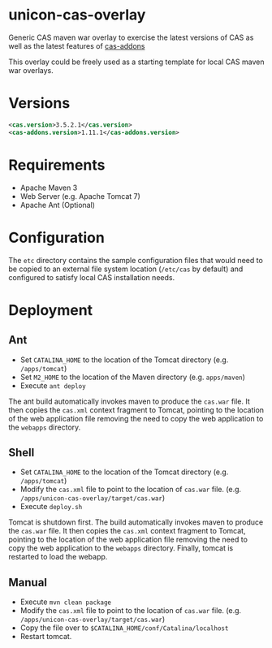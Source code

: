 unicon-cas-overlay
==================

Generic CAS maven war overlay to exercise the latest versions of CAS as well as the latest features of [cas-addons](https://github.com/Unicon/cas-addons)

This overlay could be freely used as a starting template for local CAS maven war overlays.

# Versions
```xml
<cas.version>3.5.2.1</cas.version>
<cas-addons.version>1.11.1</cas-addons.version>
```

# Requirements
* Apache Maven 3
* Web Server (e.g. Apache Tomcat 7)
* Apache Ant (Optional)

# Configuration
The `etc` directory contains the sample configuration files that would need to be copied to an external file system location (`/etc/cas` by default) and configured to satisfy local CAS installation needs.

# Deployment

## Ant
* Set `CATALINA_HOME` to the location of the Tomcat directory (e.g. `/apps/tomcat`)
* Set `M2_HOME` to the location of the Maven directory (e.g. `apps/maven`)
* Execute `ant deploy`

The ant build automatically invokes maven to produce the `cas.war` file. It then copies the `cas.xml` context fragment to Tomcat, pointing to the location of the web application file removing the need to copy the web application to the `webapps` directory.

## Shell
* Set `CATALINA_HOME` to the location of the Tomcat directory (e.g. `/apps/tomcat`)
* Modify the `cas.xml` file to point to the location of `cas.war` file. (e.g. `/apps/unicon-cas-overlay/target/cas.war`)
* Execute `deploy.sh`

Tomcat is shutdown first. The build automatically invokes maven to produce the `cas.war` file. It then copies the `cas.xml` context fragment to Tomcat, pointing to the location of the web application file removing the need to copy the web application to the `webapps` directory. Finally, tomcat is restarted to load the webapp.

## Manual
* Execute `mvn clean package`
* Modify the `cas.xml` file to point to the location of `cas.war` file. (e.g. `/apps/unicon-cas-overlay/target/cas.war`)
* Copy the file over to `$CATALINA_HOME/conf/Catalina/localhost`
* Restart tomcat.
